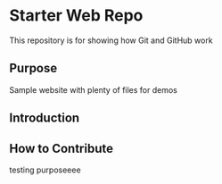 # Starter Web Repo

This repository is for showing how Git and GitHub work

## Purpose

Sample website with plenty of files for demos

## Introduction

## How to Contribute
testing purposeeee 
